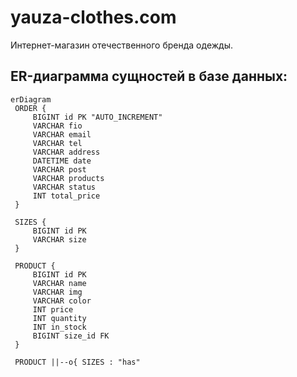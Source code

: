 # yauza-clothes.com
Интернет-магазин отечественного бренда одежды.

 ## ER-диаграмма сущностей в базе данных:

   ```mermaid
   erDiagram
    ORDER {
        BIGINT id PK "AUTO_INCREMENT"
        VARCHAR fio
        VARCHAR email
        VARCHAR tel
        VARCHAR address
        DATETIME date
        VARCHAR post
        VARCHAR products
        VARCHAR status
        INT total_price
    }

    SIZES {
        BIGINT id PK
        VARCHAR size
    }

    PRODUCT {
        BIGINT id PK
        VARCHAR name
        VARCHAR img
        VARCHAR color
        INT price
        INT quantity
        INT in_stock
        BIGINT size_id FK
    }

    PRODUCT ||--o{ SIZES : "has"
   ```
